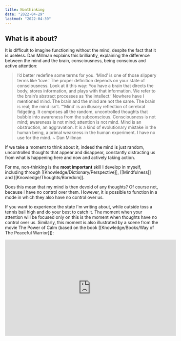 ```yaml
---
title: Nonthinking
date: "2022-04-29"  
lastmod: "2022-04-30"
---
```


## What is it about?
It is difficult to imagine functioning without the mind, despite the fact that it is useless. Dan Millman explains this brilliantly, explaining the difference between the mind and the brain, consciousness, being conscious and active attention:

> I’d better redefine some terms for you. ‘Mind’ is one of those slippery terms like ‘love.’ The proper definition depends on your state of consciousness. Look at it this way: You have a brain that directs the body, stores information, and plays with that information. We refer to the brain’s abstract processes as ‘the intellect.’ Nowhere have I mentioned mind. The brain and the mind are not the same. The brain is real; the mind isn’t. “‘Mind’ is an illusory reflection of cerebral fidgeting. It comprises all the random, uncontrolled thoughts that bubble into awareness from the subconscious. Consciousness is not mind; awareness is not mind; attention is not mind. Mind is an obstruction, an aggravation. It is a kind of evolutionary mistake in the human being, a primal weakness in the human experiment. I have no use for the mind. ~ Dan Millman

If we take a moment to think about it, indeed the mind is just random, uncontrolled thoughts that appear and disappear, constantly distracting us from what is happening here and now and actively taking action.

For me, non-thinking is the **most important** skill I develop in myself, including through [[Knowledge/Dictionary/Perspective]], [[Mindfulness]] and [[Knowledge/Thoughts/Boredom]].

Does this mean that my mind is then devoid of any thoughts? Of course not, because I have no control over them. However, it is possible to function in a mode in which they also have no control over us.

If you want to experience the state I'm writing about, while outside toss a tennis ball high and do your best to catch it. The moment when your attention will be focused only on this is the moment when thoughts have no control over us. Similarly, this moment is also illustrated by a scene from the movie The Power of Calm (based on the book [[Knowledge/Books/Way of The Peaceful Warrior]]):

<iframe width="560" height="315" src="https://www.youtube.com/embed/40ZYSJ3A7yM" title="YouTube video player" frameborder="0" allow="accelerometer; autoplay; clipboard-write; encrypted-media; gyroscope; picture-in-picture" allowfullscreen></iframe>